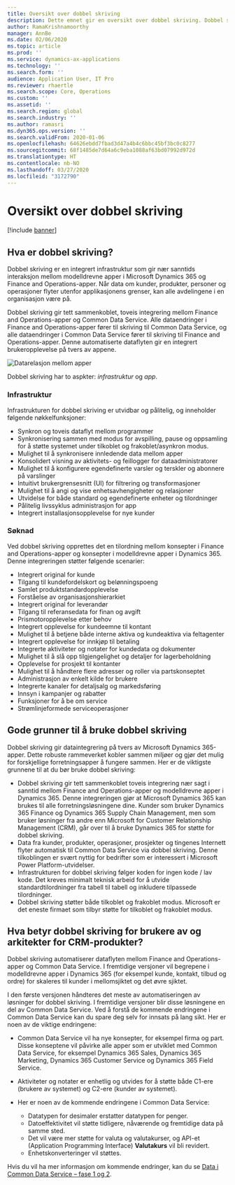 ```yaml
---
title: Oversikt over dobbel skriving
description: Dette emnet gir en oversikt over dobbel skriving. Dobbel skriving er en infrastruktur som gir nær sanntids interaksjon mellom modelldrevne Microsoft Dynamics 365-apper og Finance and Operations-apper.
author: RamaKrishnamoorthy
manager: AnnBe
ms.date: 02/06/2020
ms.topic: article
ms.prod: ''
ms.service: dynamics-ax-applications
ms.technology: ''
ms.search.form: ''
audience: Application User, IT Pro
ms.reviewer: rhaertle
ms.search.scope: Core, Operations
ms.custom: ''
ms.assetid: ''
ms.search.region: global
ms.search.industry: ''
ms.author: ramasri
ms.dyn365.ops.version: ''
ms.search.validFrom: 2020-01-06
ms.openlocfilehash: 64626ebdd7fbad3d47a4b4c6bbc45bf3bc0c8277
ms.sourcegitcommit: 68f1485de7d64a6c9eba1088af63bd07992d972d
ms.translationtype: HT
ms.contentlocale: nb-NO
ms.lasthandoff: 03/27/2020
ms.locfileid: "3172790"
---
```

# <a name="dual-write-overview"></a>Oversikt over dobbel skriving

[!include [banner](../../includes/banner.md)]



## <a name="what-is-dual-write"></a>Hva er dobbel skriving?

Dobbel skriving er en integrert infrastruktur som gir nær sanntids interaksjon mellom modelldrevne apper i Microsoft Dynamics 365 og Finance and Operations-apper. Når data om kunder, produkter, personer og operasjoner flyter utenfor applikasjonens grenser, kan alle avdelingene i en organisasjon være på.

Dobbel skriving gir tett sammenkoblet, toveis integrering mellom Finance and Operations-apper og Common Data Service. Alle dataendringer i Finance and Operations-apper fører til skriving til Common Data Service, og alle dataendringer i Common Data Service fører til skriving til Finance and Operations-apper. Denne automatiserte dataflyten gir en integrert brukeropplevelse på tvers av appene.

![Datarelasjon mellom apper](media/dual-write-overview.jpg)

Dobbel skriving har to aspkter: *infrastruktur* og *app*.

### <a name="infrastructure"></a>Infrastruktur

Infrastrukturen for dobbel skriving er utvidbar og pålitelig, og inneholder følgende nøkkelfunksjoner:

+ Synkron og toveis dataflyt mellom programmer
+ Synkronisering sammen med modus for avspilling, pause og oppsamling for å støtte systemet under tilkoblet og frakoblet/asynkron modus.
+ Mulighet til å synkronisere innledende data mellom apper
+ Konsolidert visning av aktivitets- og feillogger for dataadministratorer
+ Mulighet til å konfigurere egendefinerte varsler og terskler og abonnere på varslinger
+ Intuitivt brukergrensesnitt (UI) for filtrering og transformasjoner
+ Mulighet til å angi og vise enhetsavhengigheter og relasjoner
+ Utvidelse for både standard og egendefinerte enheter og tilordninger
+ Pålitelig livssyklus administrasjon for app
+ Integrert installasjonsopplevelse for nye kunder

### <a name="application"></a>Søknad

Ved dobbel skriving opprettes det en tilordning mellom konsepter i Finance and Operations-apper og konsepter i modelldrevne apper i Dynamics 365. Denne integreringen støtter følgende scenarier:

+ Integrert original for kunde
+ Tilgang til kundefordelskort og belønningspoeng
+ Samlet produktstandardopplevelse
+ Forståelse av organisasjonshierarkiet
+ Integrert original for leverandør
+ Tilgang til referansedata for finan og avgift
+ Prismotoropplevelse etter behov
+ Integrert opplevelse for kundeemne til kontant
+ Mulighet til å betjene både interne aktiva og kundeaktiva via feltagenter
+ Integrert opplevelse for innkjøp til betaling
+ Integrerte aktiviteter og notater for kundedata og dokumenter
+ Mulighet til å slå opp tilgjengelighet og detaljer for lagerbeholdning
+ Opplevelse for prosjekt til kontanter
+ Mulighet til å håndtere flere adresser og roller via partskonseptet
+ Administrasjon av enkelt kilde for brukere
+ Integrerte kanaler for detaljsalg og markedsføring
+ Innsyn i kampanjer og rabatter
+ Funksjoner for å be om service
+ Strømlinjeformede serviceoperasjoner

## <a name="top-reasons-to-use-dual-write"></a>Gode grunner til å bruke dobbel skriving

Dobbel skriving gir dataintegrering på tvers av Microsoft Dynamics 365-apper. Dette robuste rammeverket kobler sammen miljøer og gjør det mulig for forskjellige forretningsapper å fungere sammen. Her er de viktigste grunnene til at du bør bruke dobbel skriving:

+ Dobbel skriving gir tett sammenkoblet toveis integrering nær sagt i sanntid mellom Finance and Operations-apper og modelldrevne apper i Dynamics 365. Denne integreringen gjør at Microsoft Dynamics 365 kan brukes til alle forretningsløsningene dine. Kunder som bruker Dynamics 365 Finance og Dynamics 365 Supply Chain Management, men som bruker løsninger fra andre enn Microsoft for Customer Relationship Management (CRM), går over til å bruke Dynamics 365 for støtte for dobbel skriving.
+ Data fra kunder, produkter, operasjoner, prosjekter og tingenes Internett flyter automatisk til Common Data Service via dobbel skriving. Denne tilkoblingen er svært nyttig for bedrifter som er interessert i Microsoft Power Platform-utvidelser.
+ Infrastrukturen for dobbel skriving følger koden for ingen kode / lav kode. Det kreves minimalt teknisk arbeid for å utvide standardtilordninger fra tabell til tabell og inkludere tilpassede tilordninger.
+ Dobbel skriving støtter både tilkoblet og frakoblet modus. Microsoft er det eneste firmaet som tilbyr støtte for tilkoblet og frakoblet modus.

## <a name="what-does-dual-write-mean-for-users-and-architects-of-crm-products"></a>Hva betyr dobbel skriving for brukere av og arkitekter for CRM-produkter?

Dobbel skriving automatiserer dataflyten mellom Finance and Operations-apper og Common Data Service. I fremtidige versjoner vil begrepene i modelldrevne apper i Dynamics 365 (for eksempel kunde, kontakt, tilbud og ordre) for skaleres til kunder i mellomsjiktet og det øvre sjiktet.

I den første versjonen håndteres det meste av automatiseringen av løsninger for dobbel skriving. I fremtidige versjoner blir disse løsningene en del av Common Data Service. Ved å forstå de kommende endringene i Common Data Service kan du spare deg selv for innsats på lang sikt. Her er noen av de viktige endringene:

+ Common Data Service vil ha nye konsepter, for eksempel firma og part. Disse konseptene vil påvirke alle apper som er utviklet med Common Data Service, for eksempel Dynamics 365 Sales, Dynamics 365 Marketing, Dynamics 365 Customer Service og Dynamics 365 Field Service.
+ Aktiviteter og notater er enhetlig og utvides for å støtte både C1-ere (brukere av systemet) og C2-ere (kunder av systemet).
+ Her er noen av de kommende endringene i Common Data Service:

    - Datatypen for desimaler erstatter datatypen for penger.
    - Datoeffektivitet vil støtte tidligere, nåværende og fremtidige data på samme sted.
    - Det vil være mer støtte for valuta og valutakurser, og API-et (Application Programming Interface) **Valutakurs** vil bli revidert.
    - Enhetskonverteringer vil støttes.

Hvis du vil ha mer informasjon om kommende endringer, kan du se [Data i Common Data Service – fase 1 og 2](https://docs.microsoft.com/dynamics365-release-plan/2019wave2/finance-operations-crossapp-capabilities/data-common-data-service-phase-1).
